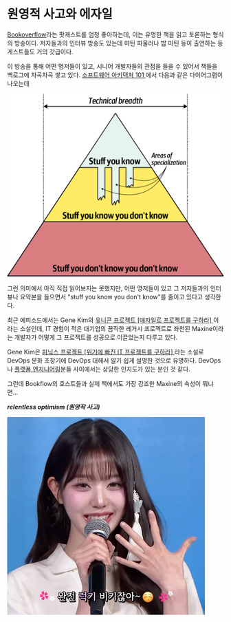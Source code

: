 # 원영적 사고와 에자일

[Bookoverflow](https://bookoverflow.io/)라는 팟캐스트를 엄청 좋아하는데, 이는 유명한 책을 읽고 토론하는 형식의 방송이다. 저자들과의 인터뷰 방송도 있는데 마틴 파울러나 밥 마틴 등이 출연하는 등 게스트들도 거의 갓급이다.

이 방송을 통해 어떤 명저들이 있고, 시니어 개발자들의 관점을 들을 수 있어서 책들을 백로그에 차곡차곡 쌓고 있다. [소프트웨어 아키텍처 101
](https://www.hanbit.co.kr/store/books/look.php?p_code=B1494466807)에서 다음과 같은 다이어그램이 나오는데

![technical breadth](../assets/technical-breadth.png)

그런 의미에서 아직 직접 읽어보지는 못했지만, 어떤 명저들이 있고 그 저자들과의 인터뷰나 요약본을 들으면서 "stuff you know you don't know"를 줄이고 있다고 생각한다.

최근 에피소드에서는 Gene Kim의 [유니콘 프로젝트 [애자일로 프로젝트를 구하라]
](http://www.acornpub.co.kr/book/unicorn-project)이라는 소설인데, IT 경험이 적은 대기업의 끔직한 레거시 프로젝트로 좌천된 Maxine이라는 개발자가 어떻게 그 프로젝트를 성공으로 이끌었는지 다루고 있다.

Gene Kim은 [피닉스 프로젝트 [위기에 빠진 IT 프로젝트를 구하라]
](http://www.acornpub.co.kr/book/phoenix-project)라는 소설로 DevOps 문화 초창기에 DevOps 대헤서 알기 쉽게 설명한 것으로 유명하다. DevOps나 [플랫폼 엔지니어링](https://blog.outsider.ne.kr/1736)분들 사이에서는 상당한 인지도가 있는 분인 것 같다.

그런데 Bookflow의 호스트들과 실제 책에서도 가장 강조한 Maxine의 속성이 뭐냐면...

 ***relentless optimism (원영작 사고)***

![럭키비키](../assets/lucky-vicki.jpg)
